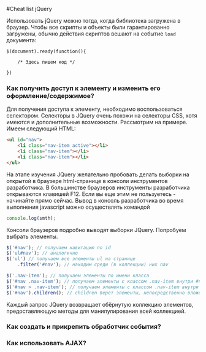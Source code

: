 #Cheat list jQuery

Использовать jQuery можно тогда, когда библиотека загружена в браузер. Чтобы все скрипты и объекты были гарантированно загружены, обычно действия скриптов вешают на событие `load` документа:

```
$(document).ready(function(){

	/* Здесь пишем код */
	
})
``` 

### Как получить доступ к элементу и изменить его оформление/содержимое?
Для получения доступа к элементу, необходимо воспользоваться селектором. Селекторы в JQuery очень похожи на селекторы CSS, хотя имеются и дополнительные возможности. Рассмотрим на примере.
Имеем следующий HTML:
```html
<ul id="nav">
	<li class="nav-item active"></li>
	<li class="nav-item"></li>
	<li class="nav-item"></li>
</ul>
```
На этапе изучения JQuery желательно пробовать делать выборки на открытой в браузере html-странице в консоли инструментов разработчика. В большинстве браузеров инструменты разработчика открываются клавишей F12. Если вы еще этим не пользуетесь - начинайте прямо сейчас.
Вывод в консоль разработчика во время выполнения javascript можно осуществлять командой
```javascript
console.log(smth);
```
Консоли браузеров подробно выводят выборки JQuery.
Попробуем выбрать элементы.
```javascript
$('#nav'); // получаем навигацию по id
$('ul#nav'); // аналогично
$('ul') // получаем все элементы ul на странице
	.filter('#nav'); // находим среди (в коллекции) них nav

$('.nav-item'); // получаем элементы по имени класса
$('#nav .nav-item'); // получаем элементы с классом .nav-item внутри #nav любой вложенности
$('#nav > .nav-item'); // получаем элементы с классом .nav-item внутри #nav непосредственной вложенности
$('#nav').children(); // children берет элементы, непосредственно вложенные в nav
```
Каждый запрос JQuery возвращает обёрнутую коллекцию элементов, предоставляющую методы для манипулирования всей коллекцией.


### Как создать и прикрепить обработчик события?

### Как использовать AJAX?
 